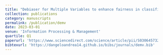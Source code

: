```yaml
---
title: "Debiaser for Multiple Variables to enhance fairness in classification tasks"
collection: publications
category: manuscripts
permalink: /publication/demv
date: 2023-03-01
venue: 'Information Processing & Management'
quartile: Q1
paperurl: 'https://www.sciencedirect.com/science/article/pii/S0306457322003272'
bibtexurl: 'https://dangeloandrea14.github.io/bibs/journals/demv.bib'
---
```

